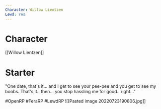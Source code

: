```yaml
---
Character: Willow Lientzen
Lewd: Yes
---
```

# Character
[[Willow Lientzen]]

# Starter
"One date, that's it... and I get to see your pee-pee and you get to see my boobs. That's it.. then... you stop hassling me for good.. right..."


#OpenRP #FeraRP #LewdRP 
![[Pasted image 20220723190806.jpg]]